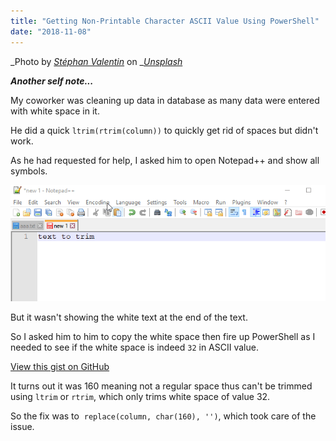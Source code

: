 ```yaml
---
title: "Getting Non-Printable Character ASCII Value Using PowerShell"
date: "2018-11-08"
---
```


_Photo by _[_Stéphan Valentin_](https://unsplash.com/photos/-iXjUZlCsd0?utm_source=unsplash&utm_medium=referral&utm_content=creditCopyText)_ on _[_Unsplash_](https://unsplash.com/search/photos/power-shell?utm_source=unsplash&utm_medium=referral&utm_content=creditCopyText)

_**Another self note...**_

My coworker was cleaning up data in database as many data were entered with white space in it.

He did a quick `ltrim(rtrim(column))` to quickly get rid of spaces but didn't work.

As he had requested for help, I asked him to open Notepad++ and show all symbols.

![](./images/2018-11-07_19-41-34.gif)

But it wasn't showing the white text at the end of the text.

So I asked him to him to copy the white space then fire up PowerShell as I needed to see if the white space is indeed `32` in ASCII value.

<script src="https://gist.github.com/dance2die/e3b94fe298bcd67c8acdd482b826a3b0.js"></script>

<a href="https://gist.github.com/dance2die/e3b94fe298bcd67c8acdd482b826a3b0">View this gist on GitHub</a>

It turns out it was 160 meaning not a regular space thus can't be trimmed using `ltrim` or `rtrim`, which only trims white space of value 32.

So the fix was to  `replace(column, char(160), '')`, which took care of the issue.
